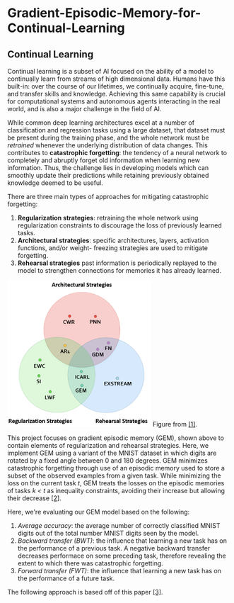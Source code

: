 # Gradient-Episodic-Memory-for-Continual-Learning

## Continual Learning
Continual learning is a subset of AI focused on the ability of a model to continually learn from streams of high dimensional data. Humans have this built-in: over the course of our lifetimes, we continually acquire, fine-tune, and transfer skills and knowledge. Achieving this same capability is crucial for computational systems and autonomous agents interacting in the real world, and is also a major challenge in the field of AI. 

While common deep learning architectures excel at a number of classification and regression tasks using a large dataset, that dataset must be present during the training phase, and the whole network must be *retrained* whenever the underlying distribution of data changes. This contributes to **catastrophic forgetting**: the tendency of a neural network to completely and abruptly forget old information when learning new information. Thus, the challenge lies in developing models which can smoothly update their predictions while retaining previously obtained knowledge deemed to be useful.

There are three main types of approaches for mitigating catastrophic forgetting:
<ol start="1">
    <li><b>Regularization strategies</b>: retraining the whole network using regularization constraints to discourage the loss of previously learned tasks.</li>
    <li><b>Architectural strategies</b>: specific architectures, layers, activation functions, and/or weight- freezing strategies are used to mitigate forgetting.</li>
    <li><b>Rehearsal strategies</b> past information is periodically replayed to the model to strengthen connections for memories it has already learned.</li>
</ol>

<img src="catastrophic_forgetting_strategies.png"  alt="drawing" width="325"/>
Figure from <a href="https://arxiv.org/abs/1806.08568" target="_blank">[1]</a>.

This project focuses on gradient episodic memory (GEM), shown above to contain elements of regularization and rehearsal strategies. Here, we implement GEM using a variant of the MNIST dataset in which digits are rotated by a fixed angle between 0 and 180 degrees. GEM minimizes catastrophic forgetting through use of an episodic memory used to store a subset of the observed examples from a given task. While minimizing the loss on the current task *t*, GEM treats the losses on the episodic memories of tasks *k < t* as inequality constraints, avoiding their increase but allowing their decrease <a href="https://arxiv.org/abs/1802.07569" target="_blank">[2]</a>.

Here, we're evaluating our GEM model based on the following: 

1. *Average accuracy*: the average number of correctly classified MNIST digits out of the total number MNIST digits seen by the model.
2. *Backward transfer (BWT)*: the influence that learning a new task has on the performance of a previous task. A negative backward transfer decreases performace on some preceding task, therefore revealing the extent to which there was catastrophic forgetting.
3. *Forward transfer (FWT)*: the influence that learning a new task has on the performance of a future task.

The following approach is based off of this paper <a href="https://arxiv.org/abs/1706.08840" target="_blank">[3]</a>.
